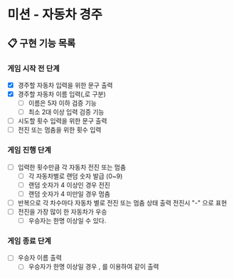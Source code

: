 # 미션 - 자동차 경주

## 📋 구현 기능 목록

### 게임 시작 전 단계
- [x] 경주할 자동차 입력을 위한 문구 출력
- [x] 경주할 자동차 이름 입력(,로 구분)
  - [ ] 이름은 5자 이하 검증 기능
  - [ ] 최소 2대 이상 입력 검증 기능
- [ ] 시도할 횟수 입력을 위한 문구 출력
- [ ] 전진 또는 멈춤을 위한 횟수 입력
  
### 게임 진행 단계
- [ ] 입력한 횟수만큼 각 자동차 전진 또는 멈춤
  - [ ] 각 자동차별로 랜덤 숫자 발급 (0~9)
  - [ ] 랜덤 숫자가 4 이상인 경우 전진
  - [ ] 랜덤 숫자가 4 미만일 경우 멈춤
- [ ] 반복으로 각 차수마다 자동차 별로 전진 또는 멈춤 상태 출력 전진시 "-" 으로 표현
- [ ] 전진을 가장 많이 한 자동차가 우승
  - [ ] 우승자는 한명 이상일 수 있다.

### 게임 종료 단계
- [ ] 우승자 이름 출력
  - [ ] 우승자가 한명 이상일 경우 , 를 이용하여 같이 출력